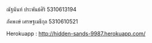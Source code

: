 ณัฐนันท์ ประพันธ์ศิริ 5310613194

ภัคพงษ์ เศรษฐเมธีกุล 5310610521

Herokuapp : http://hidden-sands-9987.herokuapp.com/
